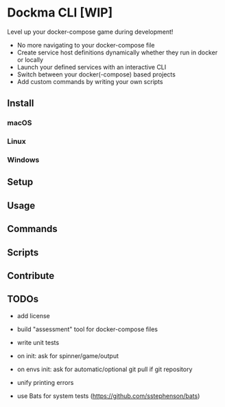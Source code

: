 # Dockma CLI [WIP]

Level up your docker-compose game during development!

- No more navigating to your docker-compose file
- Create service host definitions dynamically whether they run in docker or locally
- Launch your defined services with an interactive CLI
- Switch between your docker(-compose) based projects
- Add custom commands by writing your own scripts

## Install

### macOS

### Linux

### Windows

## Setup

## Usage

## Commands

## Scripts

## Contribute

## TODOs

- add license
- build "assessment" tool for docker-compose files
- write unit tests
- on init: ask for spinner/game/output
- on envs init: ask for automatic/optional git pull if git repository
- unify printing errors

- use Bats for system tests (https://github.com/sstephenson/bats)
